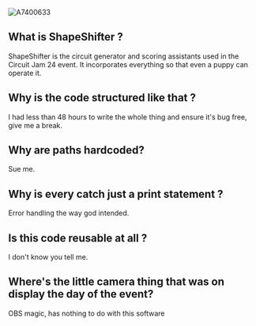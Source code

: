 ![A7400633](https://github.com/abdellah2288/ShapeShifter/assets/123770144/f1653c90-1469-4de6-b476-e1ee8c6de24b)

## What is ShapeShifter ?
ShapeShifter is the circuit generator and scoring assistants used in the Circuit Jam 24 event. It incorporates everything so that even a puppy can operate it.
## Why is the code structured like that ?
I had less than 48 hours to write the whole thing and ensure it's bug free, give me a break.
## Why are paths hardcoded?
Sue me.
## Why is every catch just a print statement ?
Error handling the way god intended.
## Is this code reusable at all ?
I don't know you tell me.
## Where's the little camera thing that was on display the day of the event?
OBS magic, has nothing to do with this software

